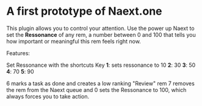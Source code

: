 # A first prototype of Naext.one

This plugin allows you to control your attention.
Use the power up Naext to set the **Ressonance** of any rem, a number between 0 and 100 that tells you how important or meaningful this rem feels right now.

Features:

Set Ressonance with the shortcuts
Key **1**: sets ressonance to 10
**2**: 30
**3**: 50
**4**: 70
**5**: 90

6 marks a task as done and creates a low ranking "Review" rem
7 removes the rem from the Naext queue and 
0 sets the Ressonance to 100, which always forces you to take action.